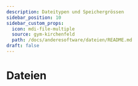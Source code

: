 ```yaml
---
description: Dateitypen und Speichergrössen
sidebar_position: 10
sidebar_custom_props:
  icon: mdi-file-multiple
  source: gym-kirchenfeld
  path: /docs/anderesoftware/dateien/README.md
draft: false
---
```


# Dateien



<Features/>

